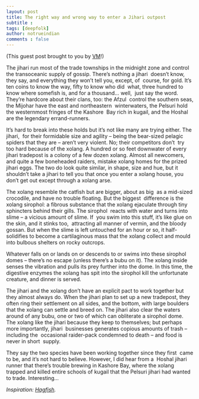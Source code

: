 ```yaml
---
layout: post
title: The right way and wrong way to enter a Jihari outpost
subtitle : 
tags: [deepfolk]
author: notrueindian
comments : false
---
```

(This guest post brought to you by [VM](https://twitter.com/1amnerd)!)

The jihari run most of the trade townships in the midnight zone and control the transoceanic supply of gossip. There’s nothing a jihari  doesn’t know, they say, and everything they won’t tell you, except, of  course, for gold. It’s ten coins to know the way, fifty to know who did  what, three hundred to know where somefish is, and for a thousand… well,  just say the word. They’re hardcore about their clans, too: the Afzul  control the southern seas, the Mijohar have the east and northeastern  winterwaters, the Pelsuri hold the westernmost fringes of the Kashore  Bay rich in kugail, and the Hoshal are the legendary errand-runners.

It’s hard to break into these holds but it’s not like many are trying either. The jihari,  for their formidable size and agility – being the bear-sized pelagic  spiders that they are – aren’t very violent. No; their competitors don’t  try too hard because of the xolang. A hundred or so feet downwater of every jihari tradepost is a colony of a few dozen xolang. Almost all newcomers, and quite a few boneheaded raiders, mistake xolang homes for the prized jihari eggs. The two do look quite similar, in shape, size and hue, but it shouldn’t take a jihari to tell you that once you enter a xolang house, you don’t get out except through a xolang arse.

The xolang resemble the catfish but are bigger, about as big  as a mid-sized crocodile, and have no trouble floating. But the biggest  difference is the xolang sirophol: a fibrous substance that the xolang ejaculate through tiny sphincters behind their gills. The sirophol  reacts with water and turns into slime – a vicious amount of slime. If  you swim into this stuff, it’s like glue on the skin, and it stinks too,  attracting all manner of vermin, and the bloody gossan. But when the slime is left untouched for an hour or so, it half-solidifies to become a cartilaginous mass that the xolang collect and mould into bulbous shelters on rocky outcrops.

Whatever falls on or lands on or descends to or swims into these sirophol domes – there’s no escape (unless there’s a bubu on it). The xolang inside senses the vibration and pulls its prey further into the dome. In this time, the digestive enzymes the xolang has spit into the sirophol kill the unfortunate creature, and dinner is served.

The jihari and the xolang don’t have an explicit pact to work together but they almost always do. When the jihari plan to set up a new tradepost, they often ring their settlement on all sides, and the bottom, with large boulders that the xolang can settle and breed on. The jihari also clear the waters around of any bubu, one or two of which can obliterate a sirophol dome. The xolang like the jihari because they keep to themselves; but perhaps more importantly, jihari  businesses generates copious amounts of trash – including the  occasional raider-pack condemned to death – and food is never in short  supply.

They say the two species have been working together since they first  came to be, and it’s not hard to believe. However, I did hear from a  Hoshal jihari runner that there’s trouble brewing in Kashore Bay, where the xolang trapped and killed entire schools of kugail that the Pelsuri jihari had wanted to trade. Interesting…

*Inspiration: [Hagfish](https://thewire.in/the-sciences/hagfish-slime-is-disgustipating-but-its-also-a-material-from-the-future).*
